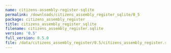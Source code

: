 ```yaml
---
name: citizens-assembly-register-sqlite
permalink: /downloads/citizens_assembly_register_sqlite/0_5
package: citizens_assembly_register
title: citizens_assembly_register_sqlite
filename: citizens_assembly_register.sqlite
version: '0.5'
full_version: 0.5.0
file: /data/citizens_assembly_register/0.5/citizens_assembly_register.sqlite
---
```

